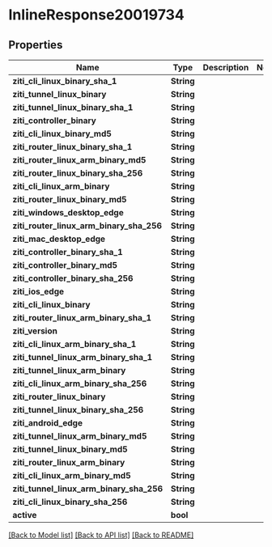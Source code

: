 # InlineResponse20019734

## Properties

Name | Type | Description | Notes
------------ | ------------- | ------------- | -------------
**ziti_cli_linux_binary_sha_1** | **String** |  | 
**ziti_tunnel_linux_binary** | **String** |  | 
**ziti_tunnel_linux_binary_sha_1** | **String** |  | 
**ziti_controller_binary** | **String** |  | 
**ziti_cli_linux_binary_md5** | **String** |  | 
**ziti_router_linux_binary_sha_1** | **String** |  | 
**ziti_router_linux_arm_binary_md5** | **String** |  | 
**ziti_router_linux_binary_sha_256** | **String** |  | 
**ziti_cli_linux_arm_binary** | **String** |  | 
**ziti_router_linux_binary_md5** | **String** |  | 
**ziti_windows_desktop_edge** | **String** |  | 
**ziti_router_linux_arm_binary_sha_256** | **String** |  | 
**ziti_mac_desktop_edge** | **String** |  | 
**ziti_controller_binary_sha_1** | **String** |  | 
**ziti_controller_binary_md5** | **String** |  | 
**ziti_controller_binary_sha_256** | **String** |  | 
**ziti_ios_edge** | **String** |  | 
**ziti_cli_linux_binary** | **String** |  | 
**ziti_router_linux_arm_binary_sha_1** | **String** |  | 
**ziti_version** | **String** |  | 
**ziti_cli_linux_arm_binary_sha_1** | **String** |  | 
**ziti_tunnel_linux_arm_binary_sha_1** | **String** |  | 
**ziti_tunnel_linux_arm_binary** | **String** |  | 
**ziti_cli_linux_arm_binary_sha_256** | **String** |  | 
**ziti_router_linux_binary** | **String** |  | 
**ziti_tunnel_linux_binary_sha_256** | **String** |  | 
**ziti_android_edge** | **String** |  | 
**ziti_tunnel_linux_arm_binary_md5** | **String** |  | 
**ziti_tunnel_linux_binary_md5** | **String** |  | 
**ziti_router_linux_arm_binary** | **String** |  | 
**ziti_cli_linux_arm_binary_md5** | **String** |  | 
**ziti_tunnel_linux_arm_binary_sha_256** | **String** |  | 
**ziti_cli_linux_binary_sha_256** | **String** |  | 
**active** | **bool** |  | 

[[Back to Model list]](../README.md#documentation-for-models) [[Back to API list]](../README.md#documentation-for-api-endpoints) [[Back to README]](../README.md)



